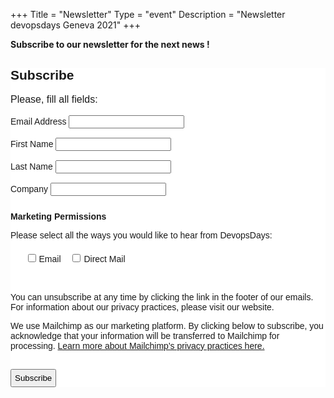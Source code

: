+++
Title = "Newsletter"
Type = "event"
Description = "Newsletter devopsdays Geneva 2021"
+++
<style type="text/css">
 div.sponsor-row img.img-fluid{
    max-height: 50px;
  }
</style>
**Subscribe to our newsletter for the next news !**

<!-- Begin Mailchimp Signup Form -->
<link href="//cdn-images.mailchimp.com/embedcode/classic-10_7.css" rel="stylesheet" type="text/css">
<style type="text/css">
	#mc_embed_signup{background:#fff; clear:left; font:14px Helvetica,Arial,sans-serif; }
	#mc-embedded-subscribe{padding: 5px;}
	#mc_embed_signup .indicates-required{text-align: left;}
	#mc_embed_signup .mc-field-group label{ margin-bottom: 0px;vertical-align: center;}
	#mc_embed_signup .asterisk {font-size: medium;}
	/* Add your own Mailchimp form style overrides in your site stylesheet or in this style block.
	   We recommend moving this block and the preceding CSS link to the HEAD of your HTML file. */
</style>
<style type="text/css">
    .av-checkbox { margin-left: 5px;}
	#mc-embedded-subscribe-form input[type=checkbox]{display: inline; width: auto;margin-right: 5px;;margin-left: 15px;}
	#mergeRow-gdpr {margin-top: 10px;}
	#mergeRow-gdpr fieldset label {font-weight: normal;}
	#mc-embedded-subscribe-form .mc_fieldset{border:none;min-height: 0px;padding-bottom:0px;}
	#mc_embed_signup .mc-field-group{padding-bottom: 15px;}
</style>
<div id="mc_embed_signup">
<form  action="https://devopsdays.us19.list-manage.com/subscribe/post?u=23b97e87daa751a41296648c8&amp;id=05c4f930b4" method="post" id="mc-embedded-subscribe-form" name="mc-embedded-subscribe-form" class="validate" target="_blank" novalidate>
    <div id="mc_embed_signup_scroll">
	<h2>Subscribe</h2>
<div class="indicates-required asterisk">Please, fill all fields:</div>
<br>
   <div class="mc-field-group">
   	<label for="mce-EMAIL">Email Address</label>
   	<input type="email" value="" name="EMAIL" class="required email" id="mce-EMAIL">
   </div>
   <div class="mc-field-group">
   	<label for="mce-FNAME">First Name</label>
   	<input type="text" value="" name="FNAME" class="required" id="mce-FNAME">
   </div>
   <div class="mc-field-group">
   	<label for="mce-LNAME">Last Name</label>
   	<input type="text" value="" name="LNAME" class="required" id="mce-LNAME">
   </div>
   <div class="mc-field-group">
   	<label for="mce-COMPANY">Company</label>
   	<input type="text" value="" name="COMPANY" class="required" id="mce-COMPANY">
   </div>

<div id="mergeRow-gdpr" class="mergeRow gdpr-mergeRow content__gdprBlock mc-field-group">
    <div class="content__gdpr">
        <label><b>Marketing Permissions</b></label>
        <p>Please select all the ways you would like to hear from DevopsDays:</p>
        <fieldset class="mc_fieldset gdprRequired mc-field-group" name="interestgroup_field">
		<label class="checkbox subfield" for="gdpr_28735"><input type="checkbox" id="gdpr_28735" name="gdpr[28735]" value="Y" class="av-checkbox"><span>Email</span> </label><label class="checkbox subfield" for="gdpr_28739"><input type="checkbox" id="gdpr_28739" name="gdpr[28739]" value="Y" class="av-checkbox "><span>Direct Mail</span> </label>
        </fieldset>
        <br>
        <p>You can unsubscribe at any time by clicking the link in the footer of our emails. For information about our privacy practices, please visit our website.</p>
    </div>
    <div class="content__gdprLegal">
        <p>We use Mailchimp as our marketing platform. By clicking below to subscribe, you acknowledge that your information will be transferred to Mailchimp for processing. <a href="https://mailchimp.com/legal/" target="_blank">Learn more about Mailchimp's privacy practices here.</a></p>
    </div>
</div>
	<div id="mce-responses" class="clear">
		<div class="response" id="mce-error-response" style="display:none"></div>
		<div class="response" id="mce-success-response" style="display:none"></div>
	</div>    <!-- real people should not fill this in and expect good things - do not remove this or risk form bot signups-->
    <div style="position: absolute; left: -5000px;" aria-hidden="true"><input type="text" name="b_23b97e87daa751a41296648c8_05c4f930b4" tabindex="-1" value=""></div>
    <div class="clear"><input type="submit" value="Subscribe" name="subscribe" id="mc-embedded-subscribe" class="button"></div>
    </div>
</form>
</div>
<script type='text/javascript' src='//s3.amazonaws.com/downloads.mailchimp.com/js/mc-validate.js'></script><script type='text/javascript'>(function($) {window.fnames = new Array(); window.ftypes = new Array();fnames[0]='EMAIL';ftypes[0]='email';fnames[1]='FNAME';ftypes[1]='text';fnames[2]='LNAME';ftypes[2]='text';fnames[3]='ADDRESS';ftypes[3]='address';fnames[4]='PHONE';ftypes[4]='phone';fnames[5]='BIRTHDAY';ftypes[5]='birthday';fnames[6]='MMERGE6';ftypes[6]='text';fnames[7]='MMERGE7';ftypes[7]='text';fnames[8]='COMPANY';ftypes[8]='text';fnames[9]='MMERGE9';ftypes[9]='radio';fnames[10]='MMERGE10';ftypes[10]='text';fnames[11]='MMERGE11';ftypes[11]='number';}(jQuery));var $mcj = jQuery.noConflict(true);</script>
<!--End mc_embed_signup-->
